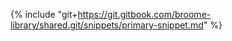 {%  include "git+https://git.gitbook.com/broome-library/shared.git/snippets/primary-snippet.md"  %} 